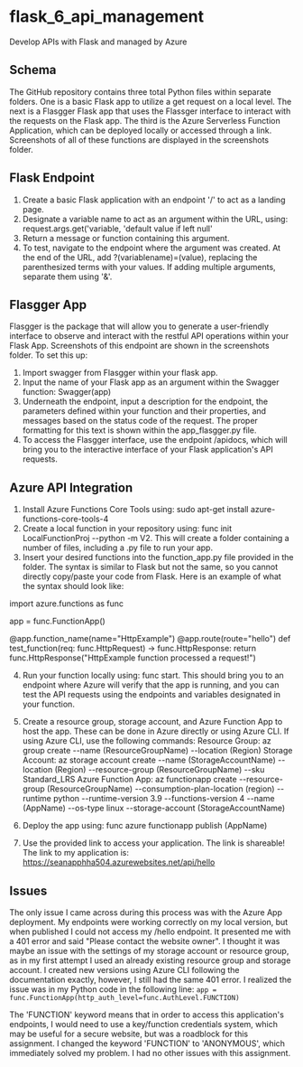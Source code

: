 # flask_6_api_management
Develop APIs with Flask and managed by Azure

## Schema

The GitHub repository contains three total Python files within separate folders. One is a basic Flask app to utilize a get request on a local level. The next is a Flasgger Flask app that uses the Flassger interface to interact with the requests on the Flask app. The third is the Azure Serverless Function Application, which can be deployed locally or accessed through a link. Screenshots of all of these functions are displayed in the screenshots folder.

## Flask Endpoint

1. Create a basic Flask application with an endpoint '/' to act as a landing page.
2. Designate a variable name to act as an argument within the URL, using: request.args.get('variable, 'default value if left null'
3. Return a message or function containing this argument.
4. To test, navigate to the endpoint where the argument was created. At the end of the URL, add ?(variablename)=(value), replacing the parenthesized terms with your values. If adding multiple arguments, separate them using '&'.

## Flasgger App

Flasgger is the package that will allow you to generate a user-friendly interface to observe and interact with the restful API operations within your Flask App. Screenshots of this endpoint are shown in the screenshots folder. To set this up:

1. Import swagger from Flasgger within your flask app.
2. Input the name of your Flask app as an argument within the Swagger function: Swagger(app)
3. Underneath the endpoint, input a description for the endpoint, the parameters defined within your function and their properties, and messages based on the status code of the request. The proper formatting for this text is shown within the app_flasgger.py file.
4. To access the Flasgger interface, use the endpoint /apidocs, which will bring you to the interactive interface of your Flask application's API requests.

## Azure API Integration

1. Install Azure Functions Core Tools using: sudo apt-get install azure-functions-core-tools-4
2. Create a local function in your repository using: func init LocalFunctionProj --python -m V2.  This will create a folder containing a number of files, including a .py file to run your app.
3. Insert your desired functions into the function_app.py file provided in the folder. The syntax is similar to Flask but not the same, so you cannot directly copy/paste your code from Flask. Here is an example of what the syntax should look like:

import azure.functions as func

app = func.FunctionApp()

@app.function_name(name="HttpExample")
@app.route(route="hello")
def test_function(req: func.HttpRequest) -> func.HttpResponse:
    return func.HttpResponse("HttpExample function processed a request!")

4. Run your function locally using: func start. This should bring you to an endpoint where Azure will verify that the app is running, and you can test the API requests using the endpoints and variables designated in your function.
5.  Create a resource group, storage account, and Azure Function App to host the app. These can be done in Azure directly or using Azure CLI. If using Azure CLI, use the following commands:
Resource Group: az group create --name (ResourceGroupName) --location (Region)
Storage Account: az storage account create --name (StorageAccountName) --location (Region) --resource-group (ResourceGroupName) --sku Standard_LRS
Azure Function App: az functionapp create --resource-group (ResourceGroupName) --consumption-plan-location (region) --runtime python --runtime-version 3.9 --functions-version 4 --name (AppName) --os-type linux --storage-account (StorageAccountName)

6. Deploy the app using: func azure functionapp publish (AppName)
7. Use the provided link to access your application. The link is shareable! The link to my application is: https://seanapphha504.azurewebsites.net/api/hello

## Issues

The only issue I came across during this process was with the Azure App deployment. My endpoints were working correctly on my local version, but when published I could not access my /hello endpoint. It presented me with a 401 error and said "Please contact the website owner". I thought it was maybe an issue with the settings of my storage account or resource group, as in my first attempt I used an already existing resource group and storage account. I created new versions using Azure CLI following the documentation exactly, however, I still had the same 401 error. I realized the issue was in my Python code in the following line:  ``app = func.FunctionApp(http_auth_level=func.AuthLevel.FUNCTION)`` 

The 'FUNCTION' keyword means that in order to access this application's endpoints, I would need to use a key/function credentials system, which may be useful for a secure website, but was a roadblock for this assignment. I changed the keyword 'FUNCTION' to 'ANONYMOUS', which immediately solved my problem. I had no other issues with this assignment.


